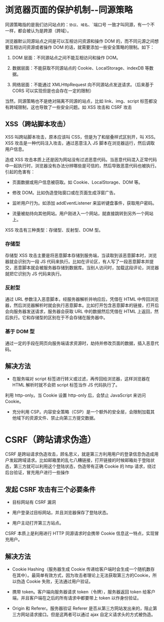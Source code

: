 # 浏览器页面的保护机制--同源策略

同源策略指的是我们访问站点的：`协议`、`域名`、`端口号 一致才叫同源，有一个不一样，都会被认为是跨源（跨域）。

浏览器默认同源站点之间是可以互相访问资源和操作 DOM 的，而不同元源之间想要互相访问资源或者操作 DOM 的话，就需要添加一些安全策略的限制。如下：

1. DOM 层面：不同源站点之间不能互相访问和操作 DOM。

2. 数据层面：不能获取不同源站点的 Cookie、LocalStorage、indexDB 等数据。

3. 网络层面：不能通过 XMLHttpRequest 向不同源站点发送请求。（后来基于 CORS 可以实现但是也会存在一定的限制）

当然，同源策略也不是绝对隔离不同源的站点，比如 link、img、script 标签都没有跨域限制，这也导致了一些安全问题。如 XSS 攻击和 CSRF 攻击

## XSS（跨站脚本攻击）

XSS 叫跨站脚本攻击，原本应该叫 CSS，但是为了和层叠样式区别开，叫 XSS。XSS 攻击是一种代码注入攻击，通过恶意注入 JS 脚本在浏览器运行，然后调取用户信息。

造成 XSS 攻击本质上还是因为网站没有过滤恶意代码。当恶意代码混入正常代码中一起执行时，浏览器没有办法分辨哪些是可信的，然后导致恶意代码也被执行。引起的危害有：

* 页面数据或用户信息被窃取。如 Cookie、LocalStorage、DOM 等。

* 修改 DOM。比如伪造登陆窗口或在页面生成浮窗广告。

* 监听用户行为。如添加 addEventListener 来监听键盘事件，获取用户密码。

* 流量被劫持向其他网站。用户刚进入一个网站，就直接跳转到另外一个网站上。

XSS 攻击有三种类型：存储型、反射型、DOM 型。

### 存储型

存储型 XSS 攻击主要是将恶意脚本存储到服务端，当读取到该恶意脚本时，浏览器就会识别为一段 JS 代码来执行。比如在评论区，有人写了一段恶意脚本并提交，恶意脚本就会被服务器存储到数据库。当别人访问时，加载这段评论，浏览器就把它识别为 JS 代码来执行。

### 反射型

通过 URL 参数注入恶意脚本，经服务器解析并响应后，凭借在 HTML 中传回浏览器，然后浏览器解析时就会执行恶意脚本。比如打开包含恶意脚本的链接，打开后会向服务器发送请求，服务器会获取 URL 中的数据然后凭借在 HTML 上返回，然后执行。它和存储型的区别在于不会存储在服务器中。

### 基于 DOM 型

通过一定的手段在网页向服务端请求资源时，劫持并修改页面的数据，插入恶意代码。

## 解决方法

* 在服务端对 script 标签进行转义或过滤，再传回给浏览器，这样浏览器在 HTML 解析时就不会把 script 标签当作 JS 代码执行了。

 利用 http-only。当 Cookie 设置 http-only 后，会禁止 JavaScript 来访问 Cookie。

* 充分利用 CSP。内容安全策略（CSP）是一个额外的安全层，会限制加载其他域下的资源文件、禁止向第三方提交数据。

# CSRF（跨站请求伪造）

CSRF 是跨站请求伪造攻击，顾名思义，就是第三方利用用户的登录信息伪造成用户发起跨域请求。比如邮箱里的乱七八糟链接，打开链接的时候邮箱处于登陆状态，第三方就可以利用这个登陆状态，伪造带有正确 Cookie 的 http 请求，绕过后台验证，冒充用户进行一些操作

## 发起 CSRF 攻击有三个必要条件

* 目标网站有 CSRF 漏洞

* 用户登录过目标网站，并且浏览器保存了登陆状态。

* 用户主动打开第三方站点。

CSRF 本质上是利用进行 HTTP 同源请求时会携带 Cookie 信息这一特点，实现冒充用户。

## 解决方法

* Cookie Hashing（服务器生成 Cookie 传递给客户端时会生成一个随机数存在其中）。最简单有效方式，因为攻击者理论上无法获取第三方的Cookie，所以伪造 Cookie 失败，无法通过用户验证。

* 携带 token。客户端向服务器请求 token（令牌），服务器返回 token 给客户端，并且客户端在之后的所有请求中都要带上 token 以作身份验证。

* Origin 和 Referer。服务器验证 Referer 是否从第三方网站发出来的，阻止第三方网站请求接口。但是这两者可以通过 ajax 自定义请求头的方式被伪造。